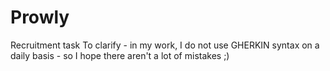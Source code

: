 # Prowly
Recruitment task
To clarify - in my work, I do not use GHERKIN syntax on a daily basis - so I hope there aren't a lot of mistakes ;)
